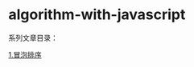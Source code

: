 # algorithm-with-javascript

系列文章目录：

[1.冒泡排序](https://github.com/mayfine/algorithm-with-javascript/tree/master/bubble-sort)


